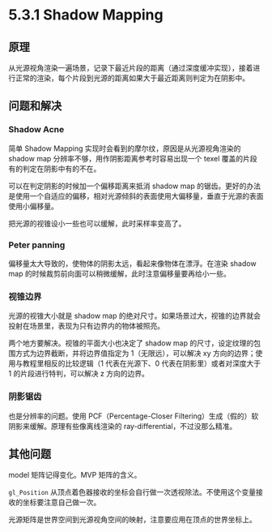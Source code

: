 # 5.3.1 Shadow Mapping

## 原理

从光源视角渲染一遍场景，记录下最近片段的距离（通过深度缓冲实现），接着进行正常的渲染，每个片段到光源的距离如果大于最近距离则判定为在阴影中。

## 问题和解决

### Shadow Acne

简单 Shadow Mapping 实现时会看到的摩尔纹，原因是从光源视角渲染的 shadow map 分辨率不够，用作阴影距离参考时容易出现一个 texel 覆盖的片段有的判定在阴影中有的不在。

可以在判定阴影的时候加一个偏移距离来抵消 shadow map 的锯齿。更好的办法是使用一个自适应的偏移，相对光源倾斜的表面使用大偏移量，垂直于光源的表面使用小偏移量。

把光源的视锥设小一些也可以缓解，此时采样率变高了。

### Peter panning

偏移量太大导致的，使物体的阴影太远，看起来像物体在漂浮。在渲染 shadow map 的时候裁剪前向面可以稍微缓解，此时注意偏移量要再给小一些。

### 视锥边界

光源的视锥大小就是 shadow map 的绝对尺寸。如果场景过大，视锥的边界就会投射在场景里，表现为只有边界内的物体被照亮。

两个地方要解决。视锥的平面大小也决定了 shadow map 的尺寸，设定纹理的包围方式为边界截断，并将边界值指定为 1（无限远），可以解决 xy 方向的边界；使用与教程里相反的比较逻辑（1 代表在光源下、0 代表在阴影里）或者对深度大于 1 的片段进行特判，可以解决 z 方向的边界。

### 阴影锯齿

也是分辨率的问题。使用 PCF（Percentage-Closer Filtering）生成（假的）软阴影来缓解。原理有些像离线渲染的 ray-differential，不过没那么精准。

## 其他问题

model 矩阵记得变化。MVP 矩阵的含义。

`gl_Position` 从顶点着色器接收的坐标会自行做一次透视除法。不使用这个变量接收的坐标要注意自己做一次。

光源矩阵是世界空间到光源视角空间的映射，注意要应用在顶点的世界坐标上。